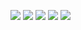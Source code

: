 ![](http://github-profile-summary-cards.vercel.app/api/cards/profile-details?username=TatsuyaM2667&theme=tokyonight)
![](http://github-profile-summary-cards.vercel.app/api/cards/repos-per-language?username=TatsuyaM2667&theme=tokyonight)
![](http://github-profile-summary-cards.vercel.app/api/cards/most-commit-language?username=TatsuyaM2667&theme=tokyonight)
![](http://github-profile-summary-cards.vercel.app/api/cards/stats?username=TatsuyaM2667&theme=tokyonight)
![](http://github-profile-summary-cards.vercel.app/api/cards/productive-time?username=TatsuyaM2667&theme=tokyonight&utcOffset=8)

<!---
TatsuyaM2667/TatsuyaM2667 is a ✨ special ✨ repository because its `README.md` (this file) appears on your GitHub profile.
You can click the Preview link to take a look at your changes.
--->

